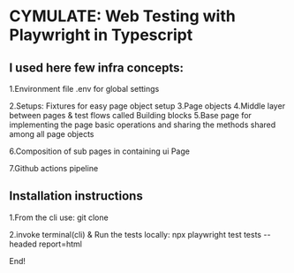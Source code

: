 # CYMULATE: Web Testing with Playwright in Typescript


## I used here few infra concepts:

1.Environment file .env for global settings

2.Setups:
    Fixtures for easy page object setup
3.Page objects 
4.Middle layer between pages & test flows called Building blocks
5.Base page for implementing the page basic operations
    and sharing the methods shared among all page objects

6.Composition of sub pages in containing ui Page

7.Github actions pipeline


## Installation instructions

1.From the cli use:
      git clone 

2.invoke terminal(cli) & Run the tests locally:
npx playwright test tests --headed report=html

End! 



